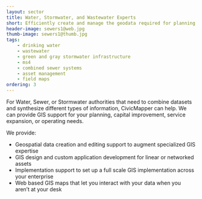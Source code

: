 ```yaml
---
layout: sector
title: Water, Stormwater, and Wastewater Experts
short: Efficiently create and manage the geodata required for planning, operations, and compliance
header-image: sewers1@web.jpg
thumb-image: sewers1@thumb.jpg
tags:
    - drinking water
    - wastewater
    - green and gray stormwater infrastructure
    - ms4
    - combined sewer systems
    - asset management
    - field maps
ordering: 3
---
```


For Water, Sewer, or Stormwater authorities that need to combine datasets and synthesize different types of information, CivicMapper can help. We can provide GIS support for your planning, capital improvement, service expansion, or operating needs.

We provide:

* Geospatial data creation and editing support to augment specialized GIS expertise
* GIS design and custom application development for linear or networked assets
* Implementation support to set up a full scale GIS implementation across your enterprise
* Web based GIS maps that let you interact with your data when you aren’t at your desk